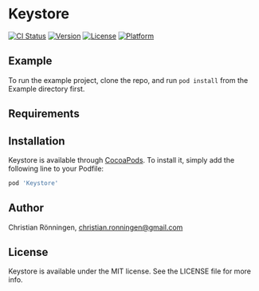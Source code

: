 # Keystore

[![CI Status](https://img.shields.io/travis/christianronningen/Keystore.svg?style=flat)](https://travis-ci.org/christianronningen/Keystore)
[![Version](https://img.shields.io/cocoapods/v/Keystore.svg?style=flat)](https://cocoapods.org/pods/Keystore)
[![License](https://img.shields.io/cocoapods/l/Keystore.svg?style=flat)](https://cocoapods.org/pods/Keystore)
[![Platform](https://img.shields.io/cocoapods/p/Keystore.svg?style=flat)](https://cocoapods.org/pods/Keystore)

## Example

To run the example project, clone the repo, and run `pod install` from the Example directory first.

## Requirements

## Installation

Keystore is available through [CocoaPods](https://cocoapods.org). To install
it, simply add the following line to your Podfile:

```ruby
pod 'Keystore'
```

## Author

Christian Rönningen, christian.ronningen@gmail.com

## License

Keystore is available under the MIT license. See the LICENSE file for more info.
